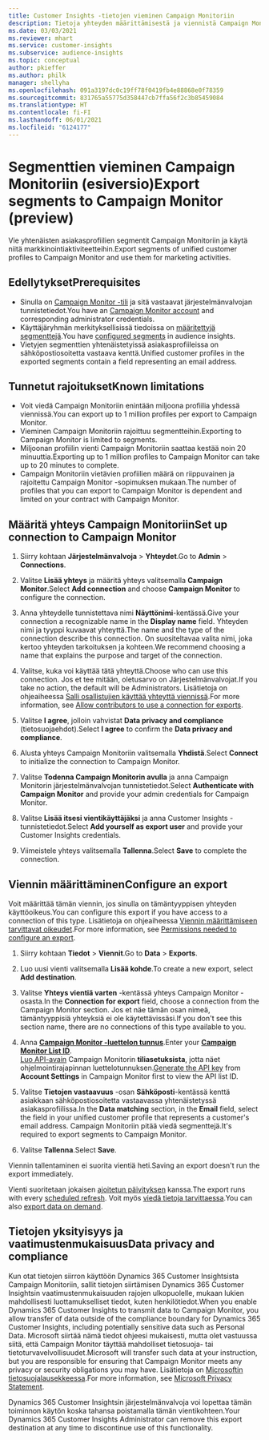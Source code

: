 ```yaml
---
title: Customer Insights -tietojen vieminen Campaign Monitoriin
description: Tietoja yhteyden määrittämisestä ja viennistä Campaign Monitoriin.
ms.date: 03/03/2021
ms.reviewer: mhart
ms.service: customer-insights
ms.subservice: audience-insights
ms.topic: conceptual
author: pkieffer
ms.author: philk
manager: shellyha
ms.openlocfilehash: 091a3197dc0c19ff78f0419fb4e88868e0f78359
ms.sourcegitcommit: 831765a55775d358447cb7ffa56f2c3b85459084
ms.translationtype: HT
ms.contentlocale: fi-FI
ms.lasthandoff: 06/01/2021
ms.locfileid: "6124177"
---
```

# <a name="export-segments-to-campaign-monitor-preview"></a><span data-ttu-id="94ed0-103">Segmenttien vieminen Campaign Monitoriin (esiversio)</span><span class="sxs-lookup"><span data-stu-id="94ed0-103">Export segments to Campaign Monitor (preview)</span></span>

<span data-ttu-id="94ed0-104">Vie yhtenäisten asiakasprofiilien segmentit Campaign Monitoriin ja käytä niitä markkinointiaktiviteetteihin.</span><span class="sxs-lookup"><span data-stu-id="94ed0-104">Export segments of unified customer profiles to Campaign Monitor and use them for marketing activities.</span></span>

## <a name="prerequisites"></a><span data-ttu-id="94ed0-105">Edellytykset</span><span class="sxs-lookup"><span data-stu-id="94ed0-105">Prerequisites</span></span>

-   <span data-ttu-id="94ed0-106">Sinulla on [Campaign Monitor -tili](https://www.campaignmonitor.com/) ja sitä vastaavat järjestelmänvalvojan tunnistetiedot.</span><span class="sxs-lookup"><span data-stu-id="94ed0-106">You have an [Campaign Monitor account](https://www.campaignmonitor.com/) and corresponding administrator credentials.</span></span>
-   <span data-ttu-id="94ed0-107">Käyttäjäryhmän merkityksellisissä tiedoissa on [määritettyjä segmenttejä](segments.md).</span><span class="sxs-lookup"><span data-stu-id="94ed0-107">You have [configured segments](segments.md) in audience insights.</span></span>
-   <span data-ttu-id="94ed0-108">Vietyjen segmenttien yhtenäistetyissä asiakasprofiileissa on sähköpostiosoitetta vastaava kenttä.</span><span class="sxs-lookup"><span data-stu-id="94ed0-108">Unified customer profiles in the exported segments contain a field representing an email address.</span></span>

## <a name="known-limitations"></a><span data-ttu-id="94ed0-109">Tunnetut rajoitukset</span><span class="sxs-lookup"><span data-stu-id="94ed0-109">Known limitations</span></span>

- <span data-ttu-id="94ed0-110">Voit viedä Campaign Monitoriin enintään miljoona profiilia yhdessä viennissä.</span><span class="sxs-lookup"><span data-stu-id="94ed0-110">You can export up to 1 million profiles per export to Campaign Monitor.</span></span>
- <span data-ttu-id="94ed0-111">Vieminen Campaign Monitoriin rajoittuu segmentteihin.</span><span class="sxs-lookup"><span data-stu-id="94ed0-111">Exporting to Campaign Monitor is limited to segments.</span></span>
- <span data-ttu-id="94ed0-112">Miljoonan profiilin vienti Campaign Monitoriin saattaa kestää noin 20 minuuttia.</span><span class="sxs-lookup"><span data-stu-id="94ed0-112">Exporting up to 1 million profiles to Campaign Monitor can take up to 20 minutes to complete.</span></span> 
- <span data-ttu-id="94ed0-113">Campaign Monitoriin vietävien profiilien määrä on riippuvainen ja rajoitettu Campaign Monitor -sopimuksen mukaan.</span><span class="sxs-lookup"><span data-stu-id="94ed0-113">The number of profiles that you can export to Campaign Monitor is dependent and limited on your contract with Campaign Monitor.</span></span>

## <a name="set-up-connection-to-campaign-monitor"></a><span data-ttu-id="94ed0-114">Määritä yhteys Campaign Monitoriin</span><span class="sxs-lookup"><span data-stu-id="94ed0-114">Set up connection to Campaign Monitor</span></span>

1. <span data-ttu-id="94ed0-115">Siirry kohtaan **Järjestelmänvalvoja** > **Yhteydet**.</span><span class="sxs-lookup"><span data-stu-id="94ed0-115">Go to **Admin** > **Connections**.</span></span>

1. <span data-ttu-id="94ed0-116">Valitse **Lisää yhteys** ja määritä yhteys valitsemalla **Campaign Monitor**.</span><span class="sxs-lookup"><span data-stu-id="94ed0-116">Select **Add connection** and choose **Campaign Monitor** to configure the connection.</span></span>

1. <span data-ttu-id="94ed0-117">Anna yhteydelle tunnistettava nimi **Näyttönimi**-kentässä.</span><span class="sxs-lookup"><span data-stu-id="94ed0-117">Give your connection a recognizable name in the **Display name** field.</span></span> <span data-ttu-id="94ed0-118">Yhteyden nimi ja tyyppi kuvaavat yhteyttä.</span><span class="sxs-lookup"><span data-stu-id="94ed0-118">The name and the type of the connection describe this connection.</span></span> <span data-ttu-id="94ed0-119">On suositeltavaa valita nimi, joka kertoo yhteyden tarkoituksen ja kohteen.</span><span class="sxs-lookup"><span data-stu-id="94ed0-119">We recommend choosing a name that explains the purpose and target of the connection.</span></span>

1. <span data-ttu-id="94ed0-120">Valitse, kuka voi käyttää tätä yhteyttä.</span><span class="sxs-lookup"><span data-stu-id="94ed0-120">Choose who can use this connection.</span></span> <span data-ttu-id="94ed0-121">Jos et tee mitään, oletusarvo on Järjestelmänvalvojat.</span><span class="sxs-lookup"><span data-stu-id="94ed0-121">If you take no action, the default will be Administrators.</span></span> <span data-ttu-id="94ed0-122">Lisätietoja on ohjeaiheessa [Salli osallistujien käyttää yhteyttä viennissä](connections.md#allow-contributors-to-use-a-connection-for-exports).</span><span class="sxs-lookup"><span data-stu-id="94ed0-122">For more information, see [Allow contributors to use a connection for exports](connections.md#allow-contributors-to-use-a-connection-for-exports).</span></span>

1. <span data-ttu-id="94ed0-123">Valitse **I agree**, jolloin vahvistat **Data privacy and compliance** (tietosuojaehdot).</span><span class="sxs-lookup"><span data-stu-id="94ed0-123">Select **I agree** to confirm the **Data privacy and compliance**.</span></span>

1. <span data-ttu-id="94ed0-124">Alusta yhteys Campaign Monitoriin valitsemalla **Yhdistä**.</span><span class="sxs-lookup"><span data-stu-id="94ed0-124">Select **Connect** to initialize the connection to Campaign Monitor.</span></span>

1. <span data-ttu-id="94ed0-125">Valitse **Todenna Campaign Monitorin avulla** ja anna Campaign Monitorin järjestelmänvalvojan tunnistetiedot.</span><span class="sxs-lookup"><span data-stu-id="94ed0-125">Select **Authenticate with Campaign Monitor** and provide your admin credentials for Campaign Monitor.</span></span>

1. <span data-ttu-id="94ed0-126">Valitse **Lisää itsesi vientikäyttäjäksi** ja anna Customer Insights -tunnistetiedot.</span><span class="sxs-lookup"><span data-stu-id="94ed0-126">Select **Add yourself as export user** and provide your Customer Insights credentials.</span></span>

1. <span data-ttu-id="94ed0-127">Viimeistele yhteys valitsemalla **Tallenna**.</span><span class="sxs-lookup"><span data-stu-id="94ed0-127">Select **Save** to complete the connection.</span></span>

## <a name="configure-an-export"></a><span data-ttu-id="94ed0-128">Viennin määrittäminen</span><span class="sxs-lookup"><span data-stu-id="94ed0-128">Configure an export</span></span>

<span data-ttu-id="94ed0-129">Voit määrittää tämän viennin, jos sinulla on tämäntyyppisen yhteyden käyttöoikeus.</span><span class="sxs-lookup"><span data-stu-id="94ed0-129">You can configure this export if you have access to a connection of this type.</span></span> <span data-ttu-id="94ed0-130">Lisätietoja on ohjeaiheessa [Viennin määrittämiseen tarvittavat oikeudet](export-destinations.md#set-up-a-new-export).</span><span class="sxs-lookup"><span data-stu-id="94ed0-130">For more information, see [Permissions needed to configure an export](export-destinations.md#set-up-a-new-export).</span></span>

1. <span data-ttu-id="94ed0-131">Siirry kohtaan **Tiedot** > **Viennit**.</span><span class="sxs-lookup"><span data-stu-id="94ed0-131">Go to **Data** > **Exports**.</span></span>

1. <span data-ttu-id="94ed0-132">Luo uusi vienti valitsemalla **Lisää kohde**.</span><span class="sxs-lookup"><span data-stu-id="94ed0-132">To create a new export, select **Add destination**.</span></span>

1. <span data-ttu-id="94ed0-133">Valitse **Yhteys vientiä varten** -kentässä yhteys Campaign Monitor -osasta.</span><span class="sxs-lookup"><span data-stu-id="94ed0-133">In the **Connection for export** field, choose a connection from the Campaign Monitor section.</span></span> <span data-ttu-id="94ed0-134">Jos et näe tämän osan nimeä, tämäntyyppisiä yhteyksiä ei ole käytettävissäsi.</span><span class="sxs-lookup"><span data-stu-id="94ed0-134">If you don't see this section name, there are no connections of this type available to you.</span></span>

1. <span data-ttu-id="94ed0-135">Anna [**Campaign Monitor -luettelon tunnus**](https://www.campaignmonitor.com/api/getting-started/#your-list-id).</span><span class="sxs-lookup"><span data-stu-id="94ed0-135">Enter your [**Campaign Monitor List ID**](https://www.campaignmonitor.com/api/getting-started/#your-list-id).</span></span>    
   <span data-ttu-id="94ed0-136">[Luo API-avain](https://www.campaignmonitor.com/api/getting-started/) Campaign Monitorin **tiliasetuksista**, jotta näet ohjelmointirajapinnan luettelotunnuksen.</span><span class="sxs-lookup"><span data-stu-id="94ed0-136">[Generate the API key](https://www.campaignmonitor.com/api/getting-started/) from **Account Settings** in Campaign Monitor first to view the API list ID.</span></span>  

3. <span data-ttu-id="94ed0-137">Valitse **Tietojen vastaavuus** -osan **Sähköposti**-kentässä kenttä asiakkaan sähköpostiosoitetta vastaavassa yhtenäistetyssä asiakasprofiilissa.</span><span class="sxs-lookup"><span data-stu-id="94ed0-137">In the **Data matching** section, in the **Email** field, select the field in your unified customer profile that represents a customer's email address.</span></span> <span data-ttu-id="94ed0-138">Campaign Monitoriin pitää viedä segmenttejä.</span><span class="sxs-lookup"><span data-stu-id="94ed0-138">It's required to export segments to Campaign Monitor.</span></span>

1. <span data-ttu-id="94ed0-139">Valitse **Tallenna**.</span><span class="sxs-lookup"><span data-stu-id="94ed0-139">Select **Save**.</span></span>

<span data-ttu-id="94ed0-140">Viennin tallentaminen ei suorita vientiä heti.</span><span class="sxs-lookup"><span data-stu-id="94ed0-140">Saving an export doesn't run the export immediately.</span></span>

<span data-ttu-id="94ed0-141">Vienti suoritetaan jokaisen [ajoitetun päivityksen](system.md#schedule-tab) kanssa.</span><span class="sxs-lookup"><span data-stu-id="94ed0-141">The export runs with every [scheduled refresh](system.md#schedule-tab).</span></span> <span data-ttu-id="94ed0-142">Voit myös [viedä tietoja tarvittaessa](export-destinations.md#run-exports-on-demand).</span><span class="sxs-lookup"><span data-stu-id="94ed0-142">You can also [export data on demand](export-destinations.md#run-exports-on-demand).</span></span> 


## <a name="data-privacy-and-compliance"></a><span data-ttu-id="94ed0-143">Tietojen yksityisyys ja vaatimustenmukaisuus</span><span class="sxs-lookup"><span data-stu-id="94ed0-143">Data privacy and compliance</span></span>

<span data-ttu-id="94ed0-144">Kun otat tietojen siirron käyttöön Dynamics 365 Customer Insightsista Campaign Monitoriin, sallit tietojen siirtämisen Dynamics 365 Customer Insightsin vaatimustenmukaisuuden rajojen ulkopuolelle, mukaan lukien mahdollisesti luottamukselliset tiedot, kuten henkilötiedot.</span><span class="sxs-lookup"><span data-stu-id="94ed0-144">When you enable Dynamics 365 Customer Insights to transmit data to Campaign Monitor, you allow transfer of data outside of the compliance boundary for Dynamics 365 Customer Insights, including potentially sensitive data such as Personal Data.</span></span> <span data-ttu-id="94ed0-145">Microsoft siirtää nämä tiedot ohjeesi mukaisesti, mutta olet vastuussa siitä, että Campaign Monitor täyttää mahdolliset tietosuoja- tai tietoturvavelvollisuudet.</span><span class="sxs-lookup"><span data-stu-id="94ed0-145">Microsoft will transfer such data at your instruction, but you are responsible for ensuring that Campaign Monitor meets any privacy or security obligations you may have.</span></span> <span data-ttu-id="94ed0-146">Lisätietoja on [Microsoftin tietosuojalausekkeessa](https://go.microsoft.com/fwlink/?linkid=396732).</span><span class="sxs-lookup"><span data-stu-id="94ed0-146">For more information, see [Microsoft Privacy Statement](https://go.microsoft.com/fwlink/?linkid=396732).</span></span>

<span data-ttu-id="94ed0-147">Dynamics 365 Customer Insightsin järjestelmänvalvoja voi lopettaa tämän toiminnon käytön koska tahansa poistamalla tämän vientikohteen.</span><span class="sxs-lookup"><span data-stu-id="94ed0-147">Your Dynamics 365 Customer Insights Administrator can remove this export destination at any time to discontinue use of this functionality.</span></span>
